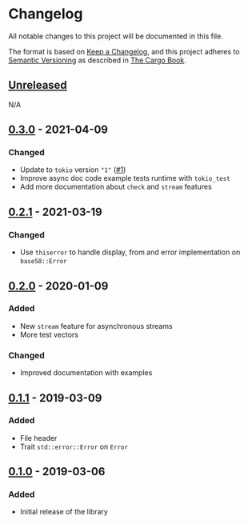 # Changelog
All notable changes to this project will be documented in this file.

The format is based on [Keep a Changelog](https://keepachangelog.com/en/1.0.0/),
and this project adheres to [Semantic Versioning](https://semver.org/spec/v2.0.0.html) as described in [The Cargo Book](https://doc.rust-lang.org/cargo/reference/manifest.html#the-version-field).

## [Unreleased]
N/A

## [0.3.0] - 2021-04-09
### Changed
- Update to `tokio` version `"1"` ([#1](https://github.com/monero-rs/base58-monero/pull/1))
- Improve async doc code example tests runtime with `tokio_test`
- Add more documentation about `check` and `stream` features

## [0.2.1] - 2021-03-19
### Changed
- Use `thiserror` to handle display, from and error implementation on `base58::Error`

## [0.2.0] - 2020-01-09
### Added
- New `stream` feature for asynchronous streams
- More test vectors

### Changed
- Improved documentation with examples

## [0.1.1] - 2019-03-09
### Added
- File header
- Trait `std::error::Error` on `Error`

## [0.1.0] - 2019-03-06
### Added
- Initial release of the library

[Unreleased]: https://github.com/monero-rs/base58-monero/compare/v0.3.0...HEAD
[0.3.0]: https://github.com/monero-rs/base58-monero/compare/v0.2.1...v0.3.0
[0.2.1]: https://github.com/monero-rs/base58-monero/compare/v0.2.0...v0.2.1
[0.2.0]: https://github.com/monero-rs/base58-monero/compare/v0.1.1...v0.2.0
[0.1.1]: https://github.com/monero-rs/base58-monero/compare/v0.1.0...v0.1.1
[0.1.0]: https://github.com/monero-rs/base58-monero/releases/tag/v0.1.0
